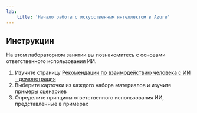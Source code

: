 ```yaml
---
lab:
    title: 'Начало работы с искусственным интеллектом в Azure'
---
```


## Инструкции
На этом лабораторном занятии вы познакомитесь с основами ответственного использования ИИ.

1.	Изучите страницу [Рекомендации по взаимодействию человека с ИИ – демонстрация](https://aka.ms/hci-demo)
2.	Выберите карточки из каждого набора материалов и изучите примеры сценариев
3.	Определите принципы ответственного использования ИИ, представленные в примерах
